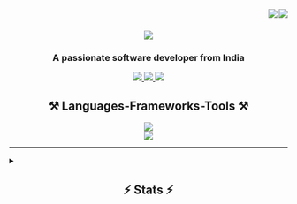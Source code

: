 <img align="right" src="https://wakatime.com/badge/user/018e92de-fd36-49db-920c-68aa5cee604c.svg" />
<img align="right" src="https://visitor-badge.laobi.icu/badge?page_id=Sangam5756.sangammundhe" />

<h1 align="center">
    <img src="https://readme-typing-svg.herokuapp.com/?font=Righteous&size=35&center=true&vCenter=true&width=500&height=70&duration=4000&lines=Hi+There!+👋;+I'm+Sangam+Mundhe!;" />
</h1> 
<h3 align="center">A passionate software developer from India</h3>
<div align="center"> 
  <a href="mailto:sangammunde3@gmail.com">
    <img src="https://img.shields.io/badge/Gmail-333333?style=for-the-badge&logo=gmail&logoColor=red" />
  </a>
  <a href="https://www.linkedin.com/in/sangammundhe" target="_blank">
    <img src="https://img.shields.io/badge/LinkedIn-0077B5?style=for-the-badge&logo=linkedin&logoColor=white" target="_blank" />
  </a>
  <a href="https://wakatime.com/@sangammundhe" target="_blank">
    <img src="https://img.shields.io/badge/wakatime-black?style=for-the-badge" target="_blank" />
  </a>
</div>

<h2 align="center">⚒️ Languages-Frameworks-Tools ⚒️</h2>
<div align="center">
    <img src="https://skillicons.dev/icons?i=bootstrap,react,html,css,vscode,github,git" />
    <br>
    <img src="https://skillicons.dev/icons?i=nodejs,python,javascript,express,mongodb,c,java,mysql" /><br>
</div>

<hr/>

<details>
  <summary><h2 align="center">⚡  Stats  ⚡</h2></summary>
  <div align=center>
    <br>
    <img width=400  src="https://leetcard.jacoblin.cool/sangammunde3?theme=dark&font=Comfortaa&ext=heatmap"/>
    <img width=400 height=200 src="https://streak-stats.demolab.com?user=Sangam5756&theme=dark&date_format=j%20M%5B%20Y%5D" alt="streak stats"/> 
    <!-- https://leetcode.com/sangammunde3/ -->
    <img width=800  src="https://github-readme-activity-graph.vercel.app/graph?username=Sangam5756&bg_color=1F222E&color=F8D866&line=F85D7F&point=FFFFFF&hide_border=true" alt="streak stats"/> 
    <br>
    click on Image
    <br>
    <img width=400 height=300 src="https://wakatime.com/share/@sangammundhe/e8516248-30ab-4b62-8302-7724b68e5f9e.svg"/>
    <img width=400 height=300 src="https://wakatime.com/share/@sangammundhe/6cb3c106-0d30-47b4-922e-5ec61f2f756d.svg"/>
  </div>
</details>
